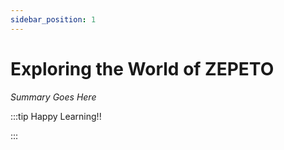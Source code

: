 ```yaml
---
sidebar_position: 1
---
```


# Exploring the World of ZEPETO

_Summary Goes Here_

:::tip Happy Learning!!

<QuestButton text="Go To Quest" link="https://app.stackup.dev/quest_page/exploring-the-world-of-zepeto" />

:::
